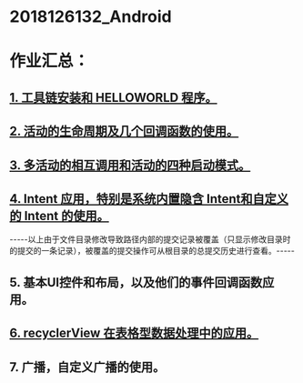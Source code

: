 # 2018126132_Android



# 作业汇总：

## [1. 工具链安装和 HELLOWORLD 程序。](https://github.com/1215232494/2018126132_Android/tree/master/Homeworks_1)

## [2. 活动的生命周期及几个回调函数的使用。](https://github.com/1215232494/2018126132_Android/tree/master/Homeworks_2)

## [3. 多活动的相互调用和活动的四种启动模式。](https://github.com/1215232494/2018126132_Android/tree/master/Homeworks_3)

## [4. Intent 应用，特别是系统内置隐含 Intent和自定义的 Intent 的使用。](https://github.com/1215232494/2018126132_Android/tree/master/Homeworks_3)

-----以上由于文件目录修改导致路径内部的提交记录被覆盖（只显示修改目录时的提交的一条记录），被覆盖的提交操作可从根目录的总提交历史进行查看。-----

## 5. 基本UI控件和布局，以及他们的事件回调函数应用。

## [6. recyclerView 在表格型数据处理中的应用。](https://github.com/1215232494/2018126132_Android/tree/master/Homeworks_4)

## 7. 广播，自定义广播的使用。 